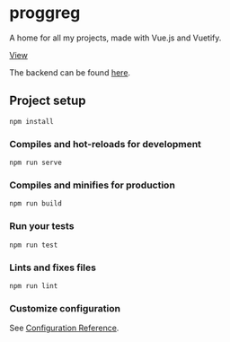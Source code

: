 # proggreg

A home for all my projects, made with Vue.js and Vuetify.

<a href="https://proggreg.github.io/Vue_Proggreg/">View</a>

The backend can be found <a href="https://github.com/proggreg/proggreg-backend">here</a>.

## Project setup
```
npm install
```

### Compiles and hot-reloads for development
```
npm run serve
```

### Compiles and minifies for production
```
npm run build
```

### Run your tests
```
npm run test
```

### Lints and fixes files
```
npm run lint
```

### Customize configuration
See [Configuration Reference](https://cli.vuejs.org/config/).

